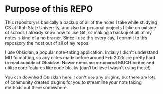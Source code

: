 # Purpose of this REPO

This repository is basically a backup of all of the notes I take while studying CS at Utah State University, and also for personal projects I take on outside of school. I already know how to use Git, so making a backup of all of my notes is kind of a no brainer. Since I use this every day, I commit to this repository the most out of all of my repos.

I use Obsidian, a popular note-taking application. Initially I didn't understand MD formatting, so any notes made before around Feb 2025 are pretty hard to read outside of Obsidian. Newer notes are structured MUCH better, and utilize core features like code blocks (can't believe I wasn't using these!)

You can download Obisidan [here](https://obsidian.md). I don't use any plugins, but there are lots of community created plugins for you to streamline your note taking methods out there somewhere.

